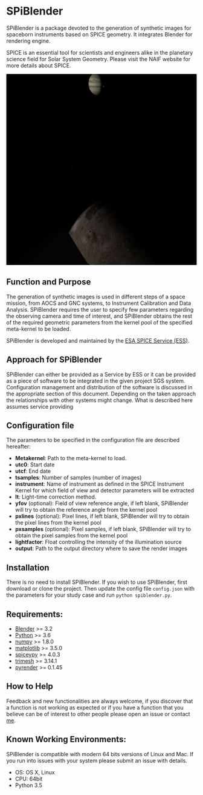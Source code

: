 SPiBlender
==========

SPiBlender is a package devoted to the generation of synthetic images for spaceborn instruments
based on SPICE geometry. It integrates Blender for rendering engine. 

SPICE is an essential tool for scientists and engineers alike in the 
planetary science field for Solar System Geometry. Please visit the NAIF 
website for more details about SPICE.

![alt text](https://github.com/esaSPICEservice/spiblender/blob/main/SIM/JUICE_JMC-12034-12-24T21:17:14.png?raw=true) 

Function and Purpose
--------------------

The generation of synthetic images is used in different steps of a space mission, from AOCS and GNC systems,
to Instrument Calibration and Data Analysis. SPiBlender requires the user to specify 
few parameters regarding the observing camera and time of interest, and SPiBlender
obtains the rest of the required geometric parameters from the kernel pool of the specified meta-kernel
to be loaded. 

SPiBlender is developed and maintained by the [ESA SPICE Service (ESS)](https://spice.esac.esa.int).


Approach for SPiBlender
----------------------

SPiBlender can either be provided as a Service by ESS or it can be provided as a 
piece of software to be integrated in the given project SGS system. Configuration 
management and distribution of the software is discussed in the appropriate 
section of this document. Depending on the taken approach the relationships 
with other systems might change. What is described here assumes service providing 


Configuration file
------------------

The parameters to be specified in the configuration file are described hereafter:

- **Metakernel**: Path to the meta-kernel to load.
- **utc0**: Start date
- **utcf**: End date
- **tsamples**: Number of samples (number of images)
- **instrument**: Name of instrument as defined in the SPICE Instrument Kernel for which field of view and detector parameters will be extracted
- **lt**: Light-time correction method. 
- **yfov** (optional): Field of view reference angle, if left blank, SPiBlender will try to obtain the reference angle from the kernel pool 
- **pxlines** (optional): Pixel lines, if left blank, SPiBlender will try to obtain the pixel lines from the kernel pool 
- **pxsamples** (optional): Pixel samples, if left blank, SPiBlender will try to obtain the pixel samples from the kernel pool 
- **lightfactor**: Float controlling the intensity of the illumination source
- **output**: Path to the output directory where to save the render images

Installation
------------

There is no need to install SPiBlender. If you wish to use SPiBlender, first download or clone the project. 
Then update the config file ``config.json`` with the parameters for your study case and run ``python spiblender.py``.


Requirements:
-------------

- [Blender](https://www.blender.org/) >= 3.2
- [Python](https://www.python.org/) >= 3.6
- [numpy](https://numpy.org/) >= 1.8.0
- [matplotlib](https://matplotlib.org/) >= 3.5.0
- [spiceypy](https://github.com/AndrewAnnex/SpiceyPy/) >= 4.0.3
- [trimesh](https://trimsh.org/) >= 3.14.1
- [pyrender](https://github.com/mmatl/pyrender/) >= 0.1.45


How to Help
-----------

Feedback and new functionalities are always welcome, if you discover that a 
function is not 
working as expected or if you have a function that you believe can be of 
interest to other people please open an issue or contact [me](alfredo.escalantd.lopez@ext.esa.int).


Known Working Environments:
---------------------------

SPiBlender is compatible with modern 64 bits versions of Linux and Mac. 
If you run into issues with your system please submit an issue with details. 

- OS: OS X, Linux
- CPU: 64bit
- Python 3.5